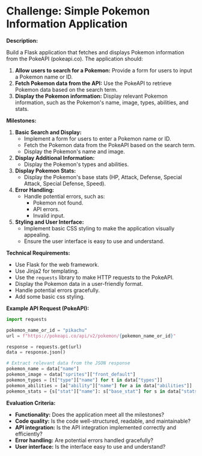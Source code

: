 
# Challenge: Simple Pokemon Information Application

**Description:**

Build a Flask application that fetches and displays Pokemon information from the PokeAPI (pokeapi.co). The application should:

1.  **Allow users to search for a Pokemon:** Provide a form for users to input a Pokemon name or ID.
2.  **Fetch Pokemon data from the API:** Use the PokeAPI to retrieve Pokemon data based on the search term.
3.  **Display the Pokemon information:** Display relevant Pokemon information, such as the Pokemon's name, image, types, abilities, and stats.

**Milestones:**

1.  **Basic Search and Display:**
    * Implement a form for users to enter a Pokemon name or ID.
    * Fetch the Pokemon data from the PokeAPI based on the search term.
    * Display the Pokemon's name and image.
2.  **Display Additional Information:**
    * Display the Pokemon's types and abilities.
3.  **Display Pokemon Stats:**
    * Display the Pokemon's base stats (HP, Attack, Defense, Special Attack, Special Defense, Speed).
4.  **Error Handling:**
    * Handle potential errors, such as:
        * Pokemon not found.
        * API errors.
        * Invalid input.
5.  **Styling and User Interface:**
    * Implement basic CSS styling to make the application visually appealing.
    * Ensure the user interface is easy to use and understand.

**Technical Requirements:**

* Use Flask for the web framework.
* Use Jinja2 for templating.
* Use the `requests` library to make HTTP requests to the PokeAPI.
* Display the Pokemon data in a user-friendly format.
* Handle potential errors gracefully.
* Add some basic css styling.

**Example API Request (PokeAPI):**

```python
import requests

pokemon_name_or_id = "pikachu"
url = f"https://pokeapi.co/api/v2/pokemon/{pokemon_name_or_id}"

response = requests.get(url)
data = response.json()

# Extract relevant data from the JSON response
pokemon_name = data["name"]
pokemon_image = data["sprites"]["front_default"]
pokemon_types = [t["type"]["name"] for t in data["types"]]
pokemon_abilities = [a["ability"]["name"] for a in data["abilities"]]
pokemon_stats = {s["stat"]["name"]: s["base_stat"] for s in data["stats"]}
```

**Evaluation Criteria:**

* **Functionality:** Does the application meet all the milestones?
* **Code quality:** Is the code well-structured, readable, and maintainable?
* **API integration:** Is the API integration implemented correctly and efficiently?
* **Error handling:** Are potential errors handled gracefully?
* **User interface:** Is the interface easy to use and understand?
